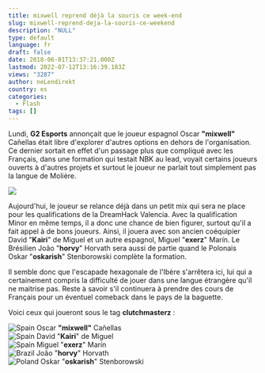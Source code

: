 ```yaml
---
title: mixwell reprend déjà la souris ce week-end
slug: mixwell-reprend-deja-la-souris-ce-weekend
description: "NULL"
type: default
language: fr
draft: false
date: 2018-06-01T13:37:21.000Z
lastmod: 2022-07-12T13:16:39.183Z
views: "3287"
author: neLendirekt
country: es
categories:
  - Flash
tags: []
---
```

Lundi, **G2 Esports** annonçait que le joueur espagnol Oscar **"mixwell"** Cañellas était libre d'explorer d'autres options en dehors de l'organisation. Ce dernier sortait en effet d'un passage plus que compliqué avec les Français, dans une formation qui testait NBK au lead, voyait certains joueurs ouverts à d'autres projets et surtout le joueur ne parlait tout simplement pas la langue de Molière.

![](//picture/5a1f6cc14d06e/pic.jpg)

Aujourd'hui, le joueur se relance déjà dans un petit mix qui sera ne place pour les qualifications de la DreamHack Valencia. Avec la qualification Minor en même temps, il a donc une chance de bien figurer, surtout qu'il a fait appel à de bons joueurs. Ainsi, il jouera avec son ancien coéquipier David "**Kairi**" de Miguel et un autre espagnol, Miguel "**exerz**" Marín. Le Brésilien João "**horvy**" Horvath sera aussi de partie quand le Polonais Oskar "**oskarish**" Stenborowski complète la formation.

Il semble donc que l'escapade hexagonale de l'Ibère s'arrêtera ici, lui qui a certainement compris la difficulté de jouer dans une langue étrangère qu'il ne maitrise pas. Reste à savoir s'il continuera à prendre des cours de Français pour un éventuel comeback dans le pays de la baguette.

Voici ceux qui joueront sous le tag **clutchmasterz** :

![Spain](/images/countries/es.svg)⁠ Oscar **"mixwell"** Cañellas  
![Spain](/images/countries/es.svg)⁠ David "**Kairi**" de Miguel  
![Spain](/images/countries/es.svg)⁠ Miguel "**exerz**" Marín  
![Brazil](/images/countries/br.svg)⁠ João "**horvy**" Horvath  
![Poland](/images/countries/pl.svg)⁠ Oskar "**oskarish**" Stenborowski
